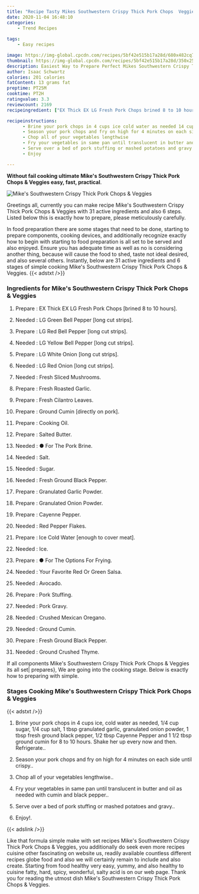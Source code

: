 ```yaml
---
title: "Recipe Tasty Mikes Southwestern Crispy Thick Pork Chops  Veggies"
date: 2020-11-04 16:48:10
categories:
    - Trend Recipes
    
tags:
    - Easy recipes

image: https://img-global.cpcdn.com/recipes/5bf42e515b17a28d/680x482cq70/mikes-southwestern-crispy-thick-pork-chops-veggies-recipe-main-photo.jpg
thumbnail: https://img-global.cpcdn.com/recipes/5bf42e515b17a28d/350x250cq70/mikes-southwestern-crispy-thick-pork-chops-veggies-recipe-main-photo.jpg
description: Easiest Way to Prepare Perfect Mikes Southwestern Crispy Thick Pork Chops  Veggies with 31 ingredients and 6 stages of easy cooking.
author: Isaac Schwartz
calories: 201 calories
fatContent: 13 grams fat
preptime: PT25M
cooktime: PT2H
ratingvalue: 3.3
reviewcount: 2169
recipeingredient: ["EX Thick EX LG Fresh Pork Chops brined 8 to 10 hours", "LG Green Bell Pepper long cut strips", "LG Red Bell Pepper long cut strips", "LG Yellow Bell Pepper long cut strips", "LG White Onion long cut strips", "LG Red Onion long cut strips", "Fresh Sliced Mushrooms", "Fresh Roasted Garlic", "Fresh Cilantro Leaves", "Ground Cumin directly on pork", "Cooking Oil", "Salted Butter", " For The Pork Brine", "Salt", "Sugar", "Fresh Ground Black Pepper", "Granulated Garlic Powder", "Granulated Onion Powder", "Cayenne Pepper", "Red Pepper Flakes", "Ice Cold Water enough to cover meat", "Ice", " For The Options For Frying", "Your Favorite Red Or Green Salsa", "Avocado", "Pork Stuffing", "Pork Gravy", "Crushed Mexican Oregano", "Ground Cumin", "Fresh Ground Black Pepper", "Ground Crushed Thyme"]

recipeinstructions: 
      - Brine your pork chops in 4 cups ice cold water as needed 14 cup sugar 14 cup salt 1 tbsp granulated garlic granulated onion powder 1 tbsp fresh ground black pepper 12 tbsp Cayenne Pepper and 1 12 tbsp ground cumin for 8 to 10 hours Shake her up every now and then Refrigerate 
      - Season your pork chops and fry on high for 4 minutes on each side until crispy 
      - Chop all of your vegetables lengthwise 
      - Fry your vegetables in same pan until translucent in butter and oil as needed with cumin and black pepper 
      - Serve over a bed of pork stuffing or mashed potatoes and gravy 
      - Enjoy

---
```




**Without fail cooking ultimate Mike&#39;s Southwestern Crispy Thick Pork Chops &amp; Veggies easy, fast, practical**. 


![Mike&#39;s Southwestern Crispy Thick Pork Chops &amp; Veggies](https://img-global.cpcdn.com/recipes/5bf42e515b17a28d/680x482cq70/mikes-southwestern-crispy-thick-pork-chops-veggies-recipe-main-photo.jpg "Mike&#39;s Southwestern Crispy Thick Pork Chops &amp; Veggies")




Greetings all, currently you can make recipe Mike&#39;s Southwestern Crispy Thick Pork Chops &amp; Veggies with 31 active ingredients and also 6 steps. Listed below this is exactly how to prepare, please meticulously carefully.

In food preparation there are some stages that need to be done, starting to prepare components, cooking devices, and additionally recognize exactly how to begin with starting to food preparation is all set to be served and also enjoyed. Ensure you has adequate time as well as no is considering another thing, because will cause the food to shed, taste not ideal desired, and also several others. Instantly, below are 31 active ingredients and 6 stages of simple cooking Mike&#39;s Southwestern Crispy Thick Pork Chops &amp; Veggies.
{{< adstxt />}}

### Ingredients for Mike&#39;s Southwestern Crispy Thick Pork Chops &amp; Veggies


1. Prepare  : EX Thick EX LG Fresh Pork Chops [brined 8 to 10 hours].

1. Needed  : LG Green Bell Pepper [long cut strips].

1. Prepare  : LG Red Bell Pepper [long cut strips].

1. Needed  : LG Yellow Bell Pepper [long cut strips].

1. Prepare  : LG White Onion [long cut strips].

1. Needed  : LG Red Onion [long cut strips].

1. Needed  : Fresh Sliced Mushrooms.

1. Prepare  : Fresh Roasted Garlic.

1. Prepare  : Fresh Cilantro Leaves.

1. Prepare  : Ground Cumin [directly on pork].

1. Prepare  : Cooking Oil.

1. Prepare  : Salted Butter.

1. Needed  : ● For The Pork Brine.

1. Needed  : Salt.

1. Needed  : Sugar.

1. Needed  : Fresh Ground Black Pepper.

1. Prepare  : Granulated Garlic Powder.

1. Prepare  : Granulated Onion Powder.

1. Prepare  : Cayenne Pepper.

1. Needed  : Red Pepper Flakes.

1. Prepare  : Ice Cold Water [enough to cover meat].

1. Needed  : Ice.

1. Prepare  : ● For The Options For Frying.

1. Needed  : Your Favorite Red Or Green Salsa.

1. Needed  : Avocado.

1. Prepare  : Pork Stuffing.

1. Needed  : Pork Gravy.

1. Needed  : Crushed Mexican Oregano.

1. Needed  : Ground Cumin.

1. Prepare  : Fresh Ground Black Pepper.

1. Needed  : Ground Crushed Thyme.



If all components Mike&#39;s Southwestern Crispy Thick Pork Chops &amp; Veggies its all set| prepares}, We are going into the cooking stage. Below is exactly how to preparing with simple.

### Stages Cooking Mike&#39;s Southwestern Crispy Thick Pork Chops &amp; Veggies

{{< adstxt />}}


1. Brine your pork chops in 4 cups ice, cold water as needed, 1/4 cup sugar, 1/4 cup salt, 1 tbsp granulated garlic, granulated onion powder, 1 tbsp fresh ground black pepper, 1/2 tbsp Cayenne Pepper and 1 1/2 tbsp ground cumin for 8 to 10 hours. Shake her up every now and then. Refrigerate..



1. Season your pork chops and fry on high for 4 minutes on each side until crispy..



1. Chop all of your vegetables lengthwise..



1. Fry your vegetables in same pan until translucent in butter and oil as needed with cumin and black pepper..



1. Serve over a bed of pork stuffing or mashed potatoes and gravy..



1. Enjoy!.





{{< adslink />}}

Like that formula simple make with set recipes Mike&#39;s Southwestern Crispy Thick Pork Chops &amp; Veggies, you additionally do seek even more recipes cuisine other fascinating on website us, readily available countless different recipes globe food and also we will certainly remain to include and also create. Starting from food healthy very easy, yummy, and also healthy to cuisine fatty, hard, spicy, wonderful, salty acid is on our web page. Thank you for reading the utmost dish Mike&#39;s Southwestern Crispy Thick Pork Chops &amp; Veggies.
